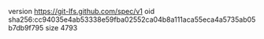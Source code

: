 version https://git-lfs.github.com/spec/v1
oid sha256:cc94035e4ab53338e59fba02552ca04b8a111aca55eca4a5735ab05b7db9f795
size 4793
